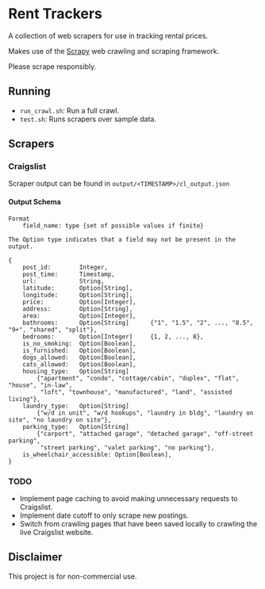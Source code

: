 # Rent Trackers
A collection of web scrapers for use in tracking rental prices.

Makes use of the  [Scrapy]( https://github.com/scrapy/scrapy) web crawling and scraping framework.

Please scrape responsibly.

## Running
- `run_crawl.sh`: Run a full crawl.
- `test.sh`: Runs scrapers over sample data.

## Scrapers

### Craigslist
Scraper output can be found in `output/<TIMESTAMP>/cl_output.json`
#### Output Schema

```
Format
    field_name: type {set of possible values if finite}

The Option type indicates that a field may not be present in the output.

{
    post_id:        Integer,
    post_time:      Timestamp,
    url:            String,
    latitude:       Option[String],
    longitude:      Option[String],
    price:          Option[Integer],
    address:        Option[String],
    area:           Option[Integer],
    bathrooms:      Option[String]      {"1", "1.5", "2", ..., "8.5", "9+", "shared", "split"},
    bedrooms:       Option[Integer]     {1, 2, ..., 8},
    is_no_smoking:  Option[Boolean],
    is_furnished:   Option[Boolean],
    dogs_allowed:   Option[Boolean],
    cats_allowed:   Option[Boolean],
    housing_type:   Option[String]
        {"apartment", "condo", "cottage/cabin", "duplex", "flat", "house", "in-law",
         "loft", "townhouse", "manufactured", "land", "assisted living"},
    laundry_type:   Option[String]
        {"w/d in unit", "w/d hookups", "laundry in bldg", "laundry on site", "no laundry on site"},
    parking_type:   Option[String]
        {"carport", "attached garage", "detached garage", "off-street parking",
         "street parking", "valet parking", "no parking"},
    is_wheelchair_accessible: Option[Boolean],
}
```

### TODO
- Implement page caching to avoid making unnecessary requests to Craigslist.
- Implement date cutoff to only scrape new postings.
- Switch from crawling pages that have been saved locally to crawling the live Craigslist website.

## Disclaimer
This project is for non-commercial use.
